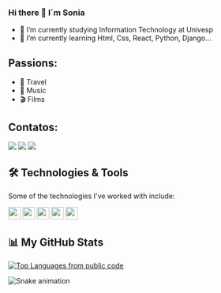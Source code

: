 ### Hi there 👋 I´m Sonia

- 🔭 I’m currently studying Information Technology at Univesp
- 🌱 I’m currently learning Html, Css, React, Python, Django...

## Passions:

- 🗽 Travel
- 🎼 Music
- 🎬 Films

## Contatos:

<div>
<a href="https://instagram.com/sonia_m_barros" target="_blank"><img src="https://img.shields.io/badge/-Instagram-%23E4405F?style=for-the-badge&logo=instagram&logoColor=white" target="_blank"></a>
<a href = "mailto:contato@soniamagosso@protonmail.com"><img src="https://img.shields.io/badge/Gmail-D14836?style=for-the-badge&logo=gmail&logoColor=white" target="_blank"></a>
<a href="https://www.linkedin.com/in/sonia-magosso" target="_blank"><img src="https://img.shields.io/badge/-LinkedIn-%230077B5?style=for-the-badge&logo=linkedin&logoColor=white" target="_blank"></a>   
</div>

## 🛠️ Technologies & Tools

Some of the technologies I've worked with include:

<div>
<img src="https://cdn.jsdelivr.net/gh/devicons/devicon/icons/python/python-original.svg" height="25"/>
<img src="https://img.shields.io/badge/-HTML5-E34F26?logo=HTML5&logoColor=white&style=flat" height="25"/>
<img src="https://img.shields.io/badge/-CSS3-1572B6?logo=css3&logoColor=white&style=flat" height="25"/>
<img src="https://img.shields.io/badge/-React-61DAFB?logo=react&logoColor=white&style=flat" height="25"/>
<img src="https://img.shields.io/badge/-Git-F05032?logo=git&logoColor=white&style=flat" height="25"/>
</div>


## 📊 My GitHub Stats


[![Top Languages from public code](https://github-readme-stats.vercel.app/api/top-langs/?username=soniamedeiros&layout=compact&theme=dracula)](https://github.com/anuraghazra/github-readme-stats)

![Snake animation](https://github.com/soniamedeiros/soniamedeiros/blob/output/github-contribution-grid-snake.svg)

